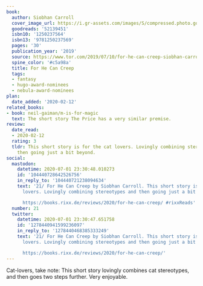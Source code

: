 ```yaml
---
book:
  author: Siobhan Carroll
  cover_image_url: https://i.gr-assets.com/images/S/compressed.photo.goodreads.com/books/1562862657l/52139451._SX318_SY475_.jpg
  goodreads: '52139451'
  isbn10: '1250237564'
  isbn13: '9781250237569'
  pages: '30'
  publication_year: '2019'
  source: https://www.tor.com/2019/07/10/for-he-can-creep-siobhan-carroll/
  spine_color: '#c5a98a'
  title: For He Can Creep
  tags:
  - fantasy
  - hugo-award-nominees
  - nebula-award-nominees
plan:
  date_added: '2020-02-12'
related_books:
- book: neil-gaiman/m-is-for-magic
  text: The short story The Price has a very similar premise.
review:
  date_read:
  - 2020-02-12
  rating: 3
  tldr: This short story is for the cat lovers. Lovingly combining stereotypes and
    then going just a bit beyond.
social:
  mastodon:
    datetime: 2020-07-01 23:30:48.010273
    id: '104440728642526756'
    in_reply_to: '104440721238094634'
    text: '21/ For He Can Creep by Siobhan Carroll. This short story is for the cat
      lovers. Lovingly combining stereotypes and then going just a bit beyond.

      https://books.rixx.de/reviews/2020/for-he-can-creep/ #rixxReads'
  number: 21
  twitter:
    datetime: 2020-07-01 23:30:47.651758
    id: '1278440941599236097'
    in_reply_to: '1278440468385333249'
    text: '21/ For He Can Creep by Siobhan Carroll. This short story is for the cat
      lovers. Lovingly combining stereotypes and then going just a bit beyond.

      https://books.rixx.de/reviews/2020/for-he-can-creep/'
---
```


Cat-lovers, take note: This short story lovingly combines cat stereotypes, and then goes two steps further. Very
enjoyable.
